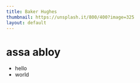 ```yaml
---
title: Baker Hughes
thumbnail: https://unsplash.it/800/400?image=325
layout: default
---
```


# assa abloy

* hello
* world